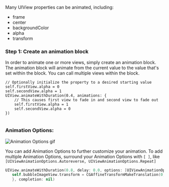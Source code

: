 Many UIView properties can be animated, including:

- frame
- center
- backgroundColor
- alpha
- transform

### Step 1: Create an animation block

In order to animate one or more views, simply create an animation block. The animation block will animate from the current value to the value that's set within the block. You can call multiple views within the block.

```
// Optionally initialize the property to a desired starting value
self.firstView.alpha = 0
self.secondView.alpha = 1
UIView.animateWithDuration(0.4, animations: {
    // This causes first view to fade in and second view to fade out
    self.firstView.alpha = 1
    self.secondView.alpha = 0
})
        
```

### Animation Options:

![Animation Options gif](http://i.imgur.com/KJ8QWAv.gif)

You can add Animation Options to further customize your animation. To add multiple Animation Options, surround your Animation Options with `[ ]`, like `[UIViewAnimationOptions.Autoreverse, UIViewAnimationOptions.Repeat]`

```Swift
UIView.animateWithDuration(0.8, delay: 0.0, options: [UIViewAnimationOptions.Autoreverse, UIViewAnimationOptions.Repeat], animations: { () -> Void in
   self.bubbleImageView.transform = CGAffineTransformMakeTranslation(0, 10)
   }, completion: nil)
```